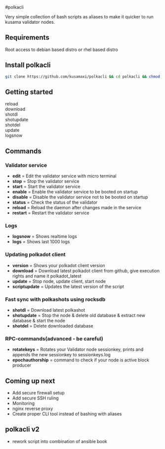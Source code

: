 #polkacli

Very simple collection of bash scripts as aliases to make it quicker to run kusama validator nodes.

## Requirements
Root access to debian based distro or rhel based distro

## Install polkacli
```bash
git clone https://github.com/kusamaxi/polkacli && cd polkacli && chmod +x install.sh && ./install.sh
```
## Getting started
reload  
download  
shotdl  
shotupdate  
shotdel  
update  
logsnow  

## Commands
### Validator service
- **edit** = Edit the validator service with micro terminal  
- **stop** = Stop the validator service  
- **start** = Start the validator service  
- **enable** = Enable the validator service to be booted on startup  
- **disable** = Disable the validator service not to be booted on startup  
- **status** = Check the status of the validator  
- **reload** = Reload the daemon after changes made in the service  
- **restart** = Restart the validator service  

### Logs
- **logsnow** = Shows realtime logs  
- **logs** = Shows last 1000 logs  

### Updating polkadot client
- **version** = Shows your polkadot client version  
- **download** = Download latest polkadot client from github, give execution rights and name it polkadot_latest  
- **update** = Stop node, update client, start node  
- **scriptupdate** = Updates the latest version of the script  

### Fast sync with polkashots using rocksdb
- **shotdl** = Download latest polkashot
- **shotupdate** = Stop the node & delete old database & extract new database & start the node
- **shotdel** = Delete downloaded database

### RPC-commands(advanced - be careful)
- **rotatekeys** = Rotates your Validator node sessionkey, prints and appends the new sessionkey to sessionkeys.log  
- **epochauthorship** = command to check if your node is active block producer

## Coming up next
- Add secure firewall setup
- Add secure SSH ruling
- Monitoring
- nginx reverse proxy
- Create proper CLI tool instead of bashing with aliases

## polkacli v2
- rework script into combination of ansible book
